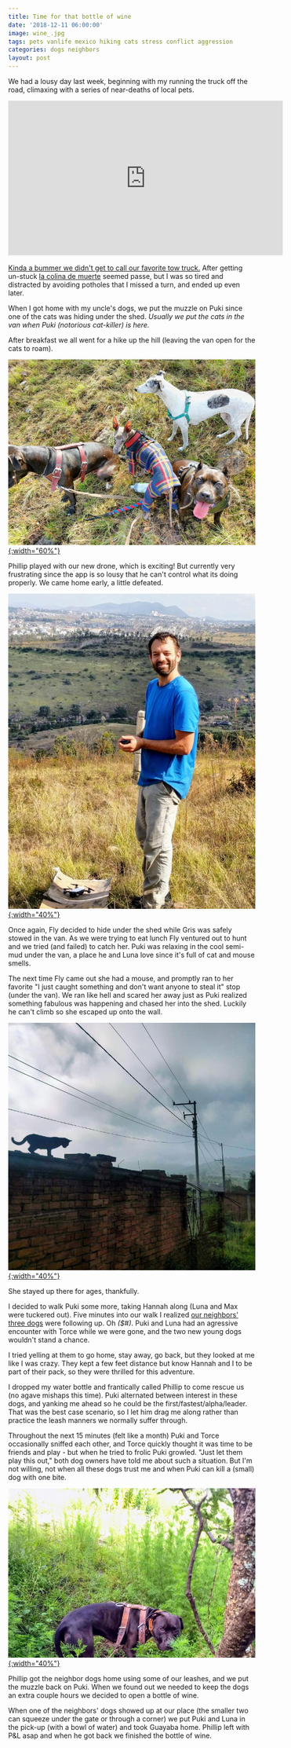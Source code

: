 ```yaml
---
title: Time for that bottle of wine
date: '2018-12-11 06:00:00'
image: wine_.jpg
tags: pets vanlife mexico hiking cats stress conflict aggression
categories: dogs neighbors
layout: post
---
```


We had a lousy day last week, beginning with my running the truck off the road, climaxing with a series of near-deaths of local pets.

<iframe width="560" height="315" src="https://www.youtube-nocookie.com/embed/stuQq7zMjDM" frameborder="0" allow="accelerometer; autoplay; encrypted-media; gyroscope; picture-in-picture" allowfullscreen></iframe>

[Kinda a bummer we didn't get to call our favorite tow truck.](https://reverdecer.annalisagross.com/2018/10/31/van-woes-and-wins-in-mexico/) After getting un-stuck [la colina de muerte](https://reverdecer.annalisagross.com/2018/09/02/la-colina-de-la-muerte/) seemed passe, but I was so tired and distracted by avoiding potholes that I missed a turn, and ended up even later.

When I got home with my uncle's dogs, we put the muzzle on Puki since one of the cats was hiding under the shed. *Usually we put the cats in the van when Puki (notorious cat-killer) is here.*

After breakfast we all went for a hike up the hill (leaving the van open for the cats to roam).

[![](/images/all_dogs_hike_.jpg){:width="60%"}](/images/all_dogs_hike.jpg)

Phillip played with our new drone, which is exciting! But currently very frustrating since the app is so lousy that he can't control what its doing properly. We came home early, a little defeated.

[![](/images/phil_drone_.jpg){:width="40%"}](/images/phil_drone.jpg)

Once again, Fly decided to hide under the shed while Gris was safely stowed in the van. As we were trying to eat lunch Fly ventured out to hunt and we tried (and failed) to catch her. Puki was relaxing in the cool semi-mud under the van, a place he and Luna love since it's full of cat and mouse smells.

The next time Fly came out she had a mouse, and promptly ran to her favorite "I just caught something and don't want anyone to steal it" stop (under the van). We ran like hell and scared her away just as Puki realized something fabulous was happening and chased her into the shed. Luckily he can't climb so she escaped up onto the wall.

[![](/images/fly_wall_.jpg){:width="40%"}](/images/fly_wall.jpg)

She stayed up there for ages, thankfully.

I decided to walk Puki some more, taking Hannah along (Luna and Max were tuckered out). Five minutes into our walk I realized [our neighbors' three dogs](https://reverdecer.annalisagross.com/2018/12/04/saying-goodbye-to-booker/) were following up. Oh *($#)*. Puki and Luna had an agressive encounter with Torce while we were gone, and the two new young dogs wouldn't stand a chance.

I tried yelling at them to go home, stay away, go back, but they looked at me like I was crazy. They kept a few feet distance but know Hannah and I to be part of their pack, so they were thrilled for this adventure.

I dropped my water bottle and frantically called Phillip to come rescue us (no agave mishaps this time). Puki alternated between interest in these dogs, and yanking me ahead so he could be the first/fastest/alpha/leader. That was the best case scenario, so I let him drag me along rather than practice the leash manners we normally suffer through.

Throughout the next 15 minutes (felt like a month) Puki and Torce occasionally sniffed each other, and Torce quickly thought it was time to be friends and play - but when he tried to frolic Puki growled. "Just let them play this out," both dog owners have told me about such a situation. But I'm not willing, not when all these dogs trust me and when Puki can kill a (small) dog with one bite.

[![](/images/puki_hiking_.jpg){:width="40%"}](/images/puki_hiking.jpg)

Phillip got the neighbor dogs home using some of our leashes, and we put the muzzle back on Puki. When we found out we needed to keep the dogs an extra couple hours we decided to open a bottle of wine.

When one of the neighbors' dogs showed up at our place (the smaller two can squeeze under the gate or through a corner) we put Puki and Luna in the pick-up (with a bowl of water) and took Guayaba home. Phillip left with P&L asap and when he got back we finished the bottle of wine.